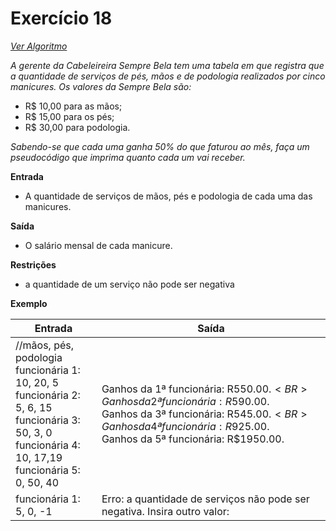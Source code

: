# Exercício 18

[*Ver Algoritmo*](Algoritmo18.md)

 *A gerente da Cabeleireira Sempre Bela tem uma tabela em que registra que a quantidade de serviços de pés, mãos e de podologia realizados por cinco manicures. Os valores da Sempre Bela são:*

- R$ 10,00 para as mãos;
- R$ 15,00 para os pés;
- R$ 30,00 para podologia.

*Sabendo-se que cada uma ganha 50% do que faturou ao mês, faça um
pseudocódigo que imprima quanto cada um vai receber.*

**Entrada**

- A quantidade de serviços de mãos, pés e podologia de cada uma das manicures.

**Saída**

- O salário mensal de cada manicure.

**Restrições**

- a quantidade de um serviço não pode ser negativa

**Exemplo**


| Entrada | Saída |
|-|-|
|//mãos, pés, podologia<BR>funcionária 1: 10, 20, 5<BR>funcionária 2: 5, 6, 15<BR>funcionária 3: 50, 3, 0<BR>funcionária 4: 10, 17,19<BR>funcionária 5: 0, 50, 40|Ganhos da 1ª funcionária: R$550.00.<BR>Ganhos da 2ª funcionária: R$590.00.<BR>Ganhos da 3ª funcionária: R$545.00.<BR>Ganhos da 4ª funcionária: R$925.00.<BR> Ganhos da 5ª funcionária: R$1950.00.|
|funcionária 1: 5, 0, -1|Erro: a quantidade de serviços não pode ser negativa. Insira outro valor:|